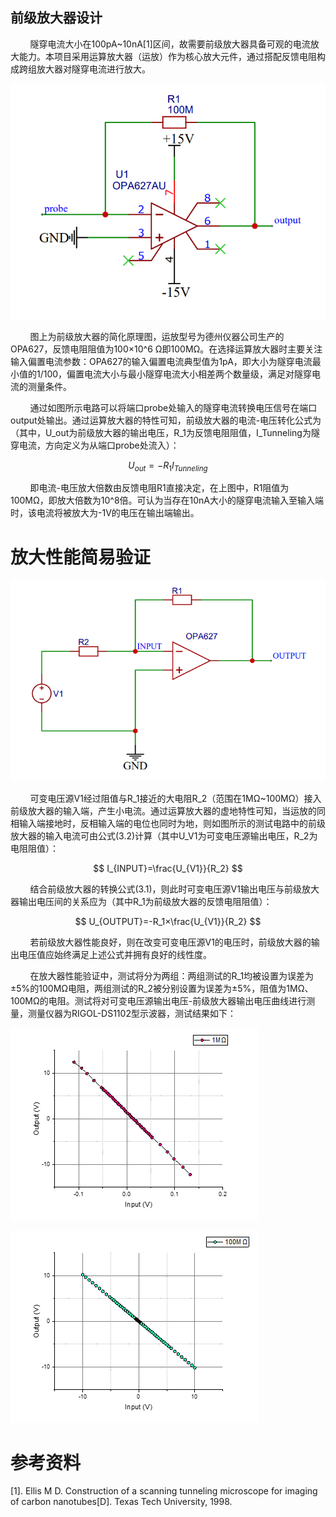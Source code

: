 ## 前级放大器设计

        隧穿电流大小在100pA~10nA[1]区间，故需要前级放大器具备可观的电流放大能力。本项目采用运算放大器（运放）作为核心放大元件，通过搭配反馈电阻构成跨组放大器对隧穿电流进行放大。

![e4a49a5964d6b0121133d5d3c15c0ff1.png](media/e4a49a5964d6b0121133d5d3c15c0ff1.png)

        图上为前级放大器的简化原理图，运放型号为德州仪器公司生产的OPA627，反馈电阻阻值为100×10^6 Ω即100MΩ。在选择运算放大器时主要关注输入偏置电流参数：OPA627的输入偏置电流典型值为1pA，即大小为隧穿电流最小值的1/100，偏置电流大小与最小隧穿电流大小相差两个数量级，满足对隧穿电流的测量条件。

        通过如图所示电路可以将端口probe处输入的隧穿电流转换电压信号在端口output处输出。通过运算放大器的特性可知，前级放大器的电流-电压转化公式为（其中，U_out为前级放大器的输出电压，R_1为反馈电阻阻值，I_Tunneling为隧穿电流，方向定义为从端口probe处流入）：

$$
U_{out}=-R_1 I_{Tunneling}
$$

        即电流-电压放大倍数由反馈电阻R1直接决定，在上图中，R1阻值为100MΩ，即放大倍数为10^8倍。可认为当存在10nA大小的隧穿电流输入至输入端时，该电流将被放大为-1V的电压在输出端输出。

# 放大性能简易验证

![89c2f140527f043c5c52c77ae7c8a6c2.png](media/89c2f140527f043c5c52c77ae7c8a6c2.png)

        可变电压源V1经过阻值与R_1接近的大电阻R_2（范围在1MΩ~100MΩ）接入前级放大器的输入端，产生小电流。通过运算放大器的虚地特性可知，当运放的同相输入端接地时，反相输入端的电位也同时为地，则如图所示的测试电路中的前级放大器的输入电流可由公式(3.2)计算（其中U_V1为可变电压源输出电压，R_2为电阻阻值）：

$$
I_{INPUT}=\frac{U_{V1}}{R_2}
$$

        结合前级放大器的转换公式(3.1)，则此时可变电压源V1输出电压与前级放大器输出电压间的关系应为（其中R_1为前级放大器的反馈电阻阻值）：

$$
U_{OUTPUT}=-R_1×\frac{U_{V1}}{R_2}
$$

        若前级放大器性能良好，则在改变可变电压源V1的电压时，前级放大器的输出电压值应始终满足上述公式并拥有良好的线性度。

        在放大器性能验证中，测试将分为两组：两组测试的R_1均被设置为误差为±5%的100MΩ电阻，两组测试的R_2被分别设置为误差为±5%，阻值为1MΩ、100MΩ的电阻。测试将对可变电压源输出电压-前级放大器输出电压曲线进行测量，测量仪器为RIGOL-DS1102型示波器，测试结果如下：

![plot1.png](media/plot1.png)

![plot2.png](media/plot2.png)

# 参考资料

[1].    Ellis M D. Construction of a scanning tunneling microscope for imaging of carbon nanotubes[D]. Texas Tech University, 1998.
